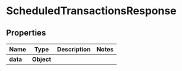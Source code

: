 # ScheduledTransactionsResponse

## Properties
Name | Type | Description | Notes
------------ | ------------- | ------------- | -------------
**data** | **Object** |  | 
